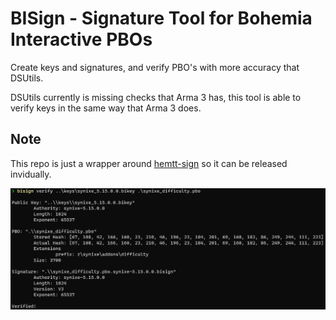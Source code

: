# BISign - Signature Tool for Bohemia Interactive PBOs

Create keys and signatures, and verify PBO's with more accuracy that DSUtils.

DSUtils currently is missing checks that Arma 3 has, this tool is able to verify keys in the same way that Arma 3 does.

## Note

This repo is just a wrapper around [hemtt-sign](https://github.com/brettmayson/hemtt) so it can be released invidually.

![screenshot](docs/bisign.png)
